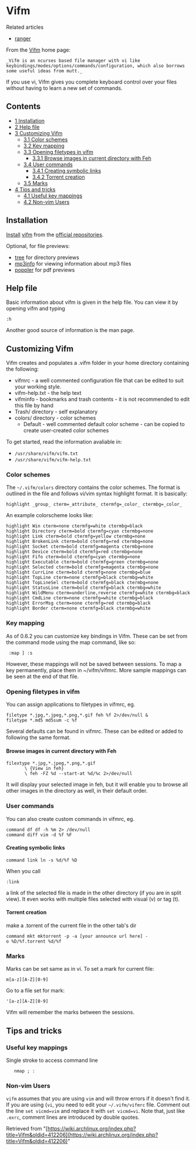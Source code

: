 # Vifm

Related articles

*   [ranger](/index.php/Ranger "Ranger")

From the [Vifm](http://vifm.info/) home page:

	_Vifm is an ncurses based file manager with vi like keybindings/modes/options/commands/configuration, which also borrows some useful ideas from mutt._

If you use vi, Vifm gives you complete keyboard control over your files without having to learn a new set of commands.

## Contents

*   [1 Installation](#Installation)
*   [2 Help file](#Help_file)
*   [3 Customizing Vifm](#Customizing_Vifm)
    *   [3.1 Color schemes](#Color_schemes)
    *   [3.2 Key mapping](#Key_mapping)
    *   [3.3 Opening filetypes in vifm](#Opening_filetypes_in_vifm)
        *   [3.3.1 Browse images in current directory with Feh](#Browse_images_in_current_directory_with_Feh)
    *   [3.4 User commands](#User_commands)
        *   [3.4.1 Creating symbolic links](#Creating_symbolic_links)
        *   [3.4.2 Torrent creation](#Torrent_creation)
    *   [3.5 Marks](#Marks)
*   [4 Tips and tricks](#Tips_and_tricks)
    *   [4.1 Useful key mappings](#Useful_key_mappings)
    *   [4.2 Non-vim Users](#Non-vim_Users)

## Installation

[Install](/index.php/Install "Install") [vifm](https://www.archlinux.org/packages/?name=vifm) from the [official repositories](/index.php/Official_repositories "Official repositories").

Optional, for file previews:

*   [tree](https://www.archlinux.org/packages/?name=tree) for directory previews
*   [mp3info](https://www.archlinux.org/packages/?name=mp3info) for viewing information about mp3 files
*   [poppler](https://www.archlinux.org/packages/?name=poppler) for pdf previews

## Help file

Basic information about vifm is given in the help file. You can view it by opening vifm and typing

```
:h

```

Another good source of information is the man page.

## Customizing Vifm

Vifm creates and populates a .vifm folder in your home directory containing the following:

*   vifmrc - a well commented configuration file that can be edited to suit your working style.
*   vifm-help.txt - the help text
*   vifminfo - bookmarks and trash contents - it is not recommended to edit this file by hand
*   Trash/ directory - self explanatory
*   colors/ directory - color schemes
    *   Default - well commented default color scheme - can be copied to create user-created color schemes

To get started, read the information avaliable in:

*   `/usr/share/vifm/vifm.txt`
*   `/usr/share/vifm/vifm-help.txt`

### Color schemes

The `~/.vifm/colors` directory contains the color schemes. The format is outlined in the file and follows vi/vim syntax highlight format. It is basically:

```
highlight _group_ cterm=_attribute_ ctermfg=_color_ ctermbg=_color_

```

An example colorscheme looks like:

```
highlight Win cterm=none ctermfg=white ctermbg=black
highlight Directory cterm=bold ctermfg=cyan ctermbg=none
highlight Link cterm=bold ctermfg=yellow ctermbg=none
highlight BrokenLink cterm=bold ctermfg=red ctermbg=none
highlight Socket cterm=bold ctermfg=magenta ctermbg=none
highlight Device cterm=bold ctermfg=red ctermbg=none
highlight Fifo cterm=bold ctermfg=cyan ctermbg=none
highlight Executable cterm=bold ctermfg=green ctermbg=none
highlight Selected cterm=bold ctermfg=magenta ctermbg=none
highlight CurrLine cterm=bold ctermfg=none ctermbg=blue
highlight TopLine cterm=none ctermfg=black ctermbg=white
highlight TopLineSel cterm=bold ctermfg=black ctermbg=none
highlight StatusLine cterm=bold ctermfg=black ctermbg=white
highlight WildMenu cterm=underline,reverse ctermfg=white ctermbg=black
highlight CmdLine cterm=none ctermfg=white ctermbg=black
highlight ErrorMsg cterm=none ctermfg=red ctermbg=black
highlight Border cterm=none ctermfg=black ctermbg=white

```

### Key mapping

As of 0.6.2 you can customize key bindings in Vifm. These can be set from the command mode using the map command, like so:

```
 :map ] :s

```

However, these mappings will not be saved between sessions. To map a key permanently, place them in ~/vifm/vifmrc. More sample mappings can be seen at the end of that file.

### Opening filetypes in vifm

You can assign applications to filetypes in vifmrc, eg.

```
filetype *.jpg,*.jpeg,*.png,*.gif feh %f 2>/dev/null &
filetype *.md5 md5sum -c %f

```

Several defaults can be found in vifmrc. These can be edited or added to following the same format.

#### Browse images in current directory with Feh

```
filextype *.jpg,*.jpeg,*.png,*.gif
       \ {View in feh}
       \ feh -FZ %d --start-at %d/%c 2>/dev/null

```

It will display your selected image in feh, but it will enable you to browse all other images in the directory as well, in their default order.

### User commands

You can also create custom commands in vifmrc, eg.

```
command df df -h %m 2> /dev/null
command diff vim -d %f %F

```

#### Creating symbolic links

```
command link ln -s %d/%f %D

```

When you call

```
:link

```

a link of the selected file is made in the other directory (if you are in split view). It even works with multiple files selected with visual (v) or tag (t).

#### Torrent creation

make a .torrent of the current file in the other tab's dir

```
command mkt mktorrent -p -a [your announce url here] -o %D/%f.torrent %d/%f

```

### Marks

Marks can be set same as in vi. To set a mark for current file:

```
m[a-z][A-Z][0-9]

```

Go to a file set for mark:

```
'[a-z][A-Z][0-9]

```

Vifm will remember the marks between the sessions.

## Tips and tricks

### Useful key mappings

Single stroke to access command line

```
   nmap ; :

```

### Non-vim Users

`vifm` assumes that you are using `vim` and will throw errors if it doesn't find it. If you are using {`vi`, you need to edit your `~/.vifm/vifmrc` file. Comment out the line `set vicmd=vim` and replace it with `set vicmd=vi`. Note that, just like `.exrc`, comment lines are introduced by double quotes.

Retrieved from "[https://wiki.archlinux.org/index.php?title=Vifm&oldid=412206](https://wiki.archlinux.org/index.php?title=Vifm&oldid=412206)"